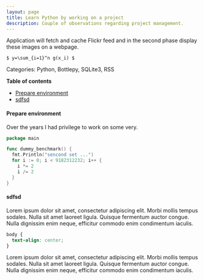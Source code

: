 ```yaml
---
layout: page
title: Learn Python by working on a project
description: Couple of observations regarding project management.
---
```


Application will fetch and cache Flickr feed and in the second phase display these images on a webpage.

``$ y=\sum_{i=1}^n g(x_i) $``

Categories: Python, Bottlepy, SQLite3, RSS

**Table of contents**

- [Prepare environment](#prepare-environment)
- [sdfsd](#sdfsd)

#### Prepare environment

Over the years I had privilege to work on some very.

```go
package main

func dummy_benchmark() {
  fmt.Println("sencond set ...")
  for i := 0; i < 9182312232; i++ {
    i *= 2
    i /= 2
  }
}
```
#### sdfsd

Lorem ipsum dolor sit amet, consectetur adipiscing elit. Morbi mollis tempus sodales. Nulla sit amet laoreet ligula. Quisque fermentum auctor congue. Nulla dignissim enim neque, efficitur commodo enim condimentum iaculis.

```css
body {
  text-align: center;
}
```
Lorem ipsum dolor sit amet, consectetur adipiscing elit. Morbi mollis tempus sodales. Nulla sit amet laoreet ligula. Quisque fermentum auctor congue. Nulla dignissim enim neque, efficitur commodo enim condimentum iaculis.


<script>
	// auto encloses all code blocks into details in case of tutorials
	/*document.querySelectorAll('*[class^="language-"]').forEach(function(snippet, idx) {
		let details = document.createElement('details');
		let summary = document.createElement('summary');
		summary.innerText = 'Show solution';
		details.appendChild(summary);
		details.appendChild(snippet.cloneNode(true));
		snippet.parentNode.replaceChild(details, snippet);
	});*/
</script>
